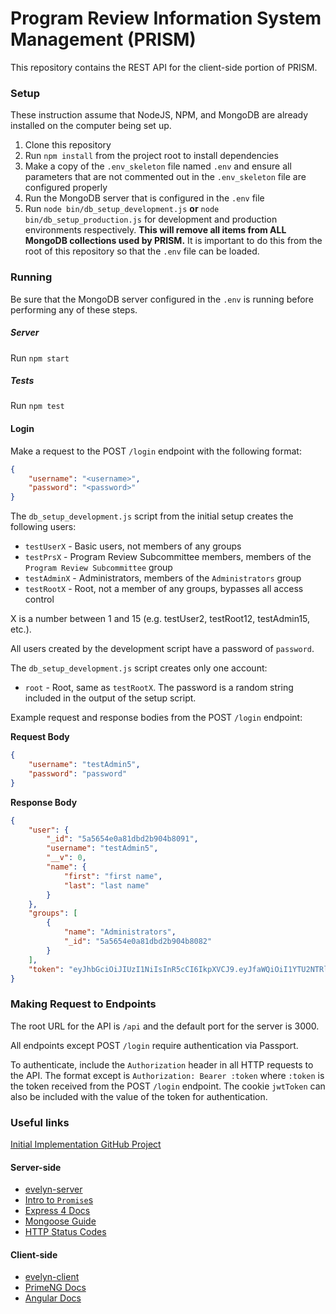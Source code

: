 # Program Review Information System Management (PRISM)

This repository contains the REST API for the client-side portion of PRISM.

### Setup

These instruction assume that NodeJS, NPM, and MongoDB are already installed on the computer being set up.

1. Clone this repository
2. Run `npm install` from the project root to install dependencies
3. Make a copy of the `.env_skeleton` file named `.env` and ensure all parameters that are not commented out in the `.env_skeleton` file are configured properly
4. Run the MongoDB server that is configured in the `.env` file
5. Run `node bin/db_setup_development.js` **or** `node bin/db_setup_production.js` for development and production environments respectively. **This will remove all items from ALL MongoDB collections used by PRISM.** It is important to do this from the root of this repository so that the `.env` file can be loaded.

### Running

Be sure that the MongoDB server configured in the `.env` is running before performing any of these steps.

##### Server

Run `npm start`

##### Tests

Run `npm test`

#### Login

Make a request to the POST `/login` endpoint with the following format:

```json
{
    "username": "<username>",
    "password": "<password>"
}
```

The `db_setup_development.js` script from the initial setup creates the following users:

* `testUserX` - Basic users, not members of any groups
* `testPrsX` - Program Review Subcommittee members, members of the `Program Review Subcommittee` group
* `testAdminX` - Administrators, members of the `Administrators` group
* `testRootX` - Root, not a member of any groups, bypasses all access control

X is a number between 1 and 15 (e.g. testUser2, testRoot12, testAdmin15, etc.).

All users created by the development script have a password of `password`.

The `db_setup_development.js` script creates only one account:

* `root` - Root, same as `testRootX`. The password is a random string included in the output of the setup script.

Example request and response bodies from the POST `/login` endpoint:

**Request Body**

```json
{
	"username": "testAdmin5",
	"password": "password"
}
```

**Response Body**

```json
{
    "user": {
        "_id": "5a5654e0a81dbd2b904b8091",
        "username": "testAdmin5",
        "__v": 0,
        "name": {
            "first": "first name",
            "last": "last name"
        }
    },
    "groups": [
        {
            "name": "Administrators",
            "_id": "5a5654e0a81dbd2b904b8082"
        }
    ],
    "token": "eyJhbGciOiJIUzI1NiIsInR5cCI6IkpXVCJ9.eyJfaWQiOiI1YTU2NTRlMGE4MWRiZDJiOTA0YjgwOTEiLCJ1c2VybmFtZSI6InRlc3RBZG1pbjUiLCJlbWFpbCI6ImVtYWlsQGV4YW1wbGUuY29tIiwiaW50ZXJuYWwiOnRydWUsIl9fdiI6MCwicm9vdCI6ZmFsc2UsIm5hbWUiOnsiZmlyc3QiOiJmaXJzdCBuYW1lIiwibGFzdCI6Imxhc3QgbmFtZSJ9LCJpYXQiOjE1MTU2NTE4NDR9.s-O-5xospY9qGzlmMMMQnyCh1Kp-kIZjacDCffA5PgA"
}
```

### Making Request to Endpoints

The root URL for the API is `/api` and the default port for the server is 3000.

All endpoints except POST `/login` require authentication via Passport.

To authenticate, include the `Authorization` header in all HTTP requests to the API. The format except is `Authorization: Bearer :token` where `:token` is the token received from the POST `/login` endpoint. The cookie `jwtToken` can also be included with the value of the token for authentication.

### Useful links

[Initial Implementation GitHub Project](https://github.com/amclees/prism-api/projects/1)

#### Server-side

* [evelyn-server](https://github.com/cysun/evelyn-server)
* [Intro to `Promise`s](https://developers.google.com/web/fundamentals/primers/promises)
* [Express 4 Docs](http://expressjs.com/en/4x/api.html)
* [Mongoose Guide](http://mongoosejs.com/docs/guide.html)
* [HTTP Status Codes](https://www.w3.org/Protocols/rfc2616/rfc2616-sec10.html)

#### Client-side

* [evelyn-client](https://github.com/cysun/evelyn-client)
* [PrimeNG Docs](https://www.primefaces.org/primeng/#/)
* [Angular Docs](https://angular.io/docs/)

